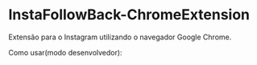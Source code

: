 # InstaFollowBack-ChromeExtension

Extensão para o Instagram utilizando o navegador Google Chrome.

Como usar(modo desenvolvedor):
